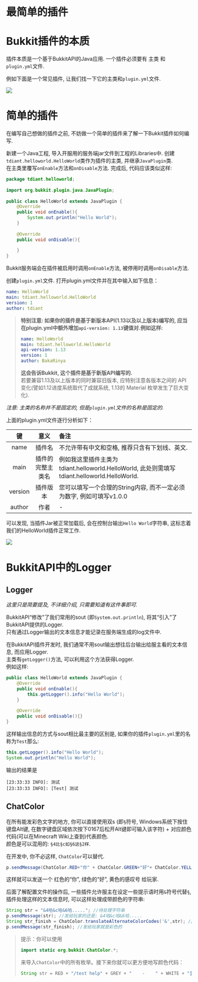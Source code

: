 # 最简单的插件

# Bukkit插件的本质
插件本质是一个基于BukkitAPI的Java应用. 一个插件必须要有 主类 和 `plugin.yml`文件.

例如下面是一个常见插件, 让我们找一下它的主类和`plugin.yml`文件.  

<a data-fancybox href="https://i.loli.net/2020/07/11/32WYP4VthqJDLyB.jpg" rel="external nofollow" >![](https://i.loli.net/2020/07/11/32WYP4VthqJDLyB.jpg)</a>

# 简单的插件
在编写自己想做的插件之前, 不妨做一个简单的插件来了解一下Bukkit插件如何编写.    

新建一个Java工程, 导入开服用的服务端jar文件到工程的Libraries中. 创建`tdiant.helloworld.HelloWorld`类作为插件的主类, 并继承`JavaPlugin`类.  
在主类里覆写`onEnable`方法和`onDisable`方法. 完成后, 代码应该类似这样:  

```java
package tdiant.helloworld;  
  
import org.bukkit.plugin.java.JavaPlugin;  
  
public class HelloWorld extends JavaPlugin {
    @Override  
    public void onEnable(){  
        System.out.println("Hello World");
    }  
  
    @Override      
    public void onDisable(){  
        
    }  
}  
```

Bukkit服务端会在插件被启用时调用`onEnable`方法, 被停用时调用`onDisable`方法.

创建`plugin.yml`文件. 打开plugin.yml文件并在其中输入如下信息：  
```yml
name: HelloWorld
main: tdiant.helloworld.HelloWorld
version: 1
author: tdiant
```

> **特别注意: 如果你的插件是基于新版本API(1.13以及以上版本)编写的, 应当在plugin.yml中额外增加`api-version: 1.13`键值对.例如这样:**  
> ```yml
> name: HelloWorld
> main: tdiant.helloworld.HelloWorld
> api-version: 1.13
> version: 1
> author: BakaRinya
> ```
> **这会告诉Bukkit, 这个插件是基于新版API编写的.**  
> 若要兼容1.13及以上版本的同时兼容旧版本, 应特别注意各版本之间的 API 变化(譬如1.12进度系统取代了成就系统, 1.13的 Material 枚举发生了巨大变化).

*注意: 主类的名称并不是固定的, 但是`plugin.yml`文件的名称是固定的.*     

上面的plugin.yml文件逐行分析如下：

| 键 | 意义 | 备注 |
| :-:   | :-:   | :- |
| name | 插件名 | 不允许带有中文和空格, 推荐只含有下划线、英文. |  
| main | 插件的完整主类名 | 例如我这里插件主类为tdiant.helloworld.HelloWorld, 此处则需填写tdiant.helloworld.HelloWorld. |  
| version | 插件版本 | 您可以填写一个合理的String内容, 而不一定必须为数字, 例如可填写v1.0.0 |  
| author | 作者 |  -


可以发现, 当插件Jar被正常加载后, 会在控制台输出`Hello World`字符串, 这标志着我们的HelloWorld插件正常工作.  

<a data-fancybox href="https://i.loli.net/2020/07/11/wBv1hfPEIdRigHC.png" rel="external nofollow" >![](https://i.loli.net/2020/07/11/wBv1hfPEIdRigHC.png)</a>

# BukkitAPI中的Logger

## Logger
*这里只是简要提及, 不详细介绍, 只需要知道有这件事即可.*

BukkitAPI“修改”了我们常用的sout (即`System.out.println`), 将其“引入”了BukkitAPI提供的Logger.  
只有通过Logger输出的文本信息才能记录在服务端生成的log文件中.

在BukkitAPI插件开发时, 我们通常不用sout输出想往后台输出给服主看的文本信息, 而应用Logger.  
主类有`getLogger()`方法, 可以利用这个方法获得Logger.  
例如这样:

```java
public class HelloWorld extends JavaPlugin {
    @Override  
    public void onEnable(){  
        this.getLogger().info("Hello World");
    }  
  
    @Override      
    public void onDisable(){}  
}  
```

这样输出信息的方式与sout相比最主要的区别是, 如果你的插件`plugin.yml`里的名称为`Test`那么:

```java
this.getLogger().info("Hello World");
System.out.println("Hello World");
```

输出的结果是

```
[23:33:33 INFO]: 测试
[23:33:33 INFO]: [Test] 测试
```



## ChatColor
在所有能发彩色文字的地方, 你可以直接使用双s (即`§`符号, Windows系统下按住键盘Alt键, 在数字键盘区域依次按下0167后松开Alt键即可输入该字符) + 对应颜色代码(可以在Minecraft Wiki上查到)代表颜色.  
颜色是可以混用的: `§4比§c如§6这§2样`.

在开发中, 你不必这样, `ChatColor`可以替代.  

```java
p.sendMessage(ChatColor.RED+"你" + ChatColor.GREEN+"好"+ ChatColor.YELLOW + "!");
```

这样就可以发送一个 红色的“你”, 绿色的“好”, 黄色的感叹号 给玩家.  

后面了解配置文件的操作后, 一些插件允许服主在设定一些提示语时用`&`符号代替`§`, 插件处理这样的文本信息时, 可以这样处理成带颜色的字符串:  
```java
String str = "&4哈&c哈&6哈....."; //待处理字符串
p.sendMessage(str); //发给玩家的还是: &4哈&c哈&6哈.....
String str_finish = ChatColor.translateAlternateColorCodes('&',str); //处理好的字符串
p.sendMessage(str_finish); //发给玩家就是彩色的
```


> 提示：你可以使用  
> ```java 
> import static org.bukkit.ChatColor.*;
> ```
> 来导入`ChatColor`中的所有枚举。接下来你就可以更方便地写颜色代码：  
> ```java
> String str = RED + "/test help" + GREY + "    -    " + WHITE + "显示帮助菜单。";
> ```
